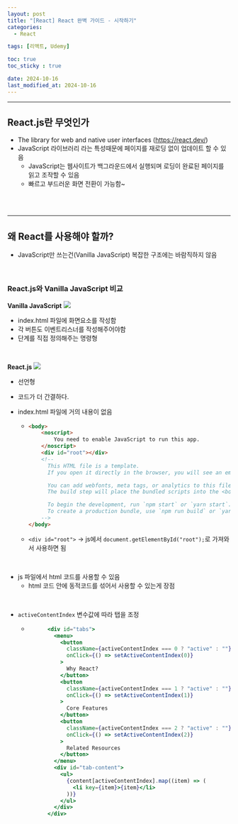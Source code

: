 ```yaml
---
layout: post
title: "[React] React 완벽 가이드 - 시작하기"
categories: 
  - React

tags: [리액트, Udemy]

toc: true
toc_sticky : true

date: 2024-10-16
last_modified_at: 2024-10-16
---
```





---
## React.js란 무엇인가
- The library for web and native user interfaces (https://react.dev/)
- JavaScript 라이브러리 라는 특성때문에 페이지를 재로딩 없이 업데이트 할 수 있음
  - JavaScript는 웹사이트가 백그라운드에서 실행되며 로딩이 완료된 페이지를 읽고 조작할 수 있음
  - 빠르고 부드러운 화면 전환이 가능함~

<br /><br />
 

---
## 왜 React를 사용해야 할까? 
- JavaScript만 쓰는건(Vanilla JavaScript) 복잡한 구조에는 바람직하지 않음

<br />

### React.js와 Vanilla JavaScript 비교

**Vanilla JavaScript**
![]({{site.baseurl}}/images/2024/241016_react_1_2.png)
- index.html 파일에 화면요소를 작성함
- 각 버튼도 이벤트리스너를 작성해주어야함
- 단계를 직접 정의해주는 명령형

<br>

**React.js**
![]({{site.baseurl}}/images/2024/241016_react_1_1.png)
- 선언형
- 코드가 더 간결하다.


- index.html 파일에 거의 내용이 없음
  - ````html
    <body>
        <noscript>
            You need to enable JavaScript to run this app.
        </noscript>
        <div id="root"></div>
        <!--
          This HTML file is a template.
          If you open it directly in the browser, you will see an empty page.
  
          You can add webfonts, meta tags, or analytics to this file.
          The build step will place the bundled scripts into the <body> tag.
  
          To begin the development, run `npm start` or `yarn start`.
          To create a production bundle, use `npm run build` or `yarn build`.
        -->
    </body>
    ````
  - ``<div id="root">`` -> js에서 ``document.getElementById("root");``로 가져와서 사용하면 됨

<br>

- js 파일에서 html 코드를 사용할 수 있음
  - html 코드 안에 동적코드를 섞어서 사용할 수 있는게 장점

<br>

- ``activeContentIndex`` 변수값에 따라 탭을 조정
  - ````jsx
          <div id="tabs">
            <menu>
              <button
                className={activeContentIndex === 0 ? "active" : ""}
                onClick={() => setActiveContentIndex(0)}
              >
                Why React?
              </button>
              <button
                className={activeContentIndex === 1 ? "active" : ""}
                onClick={() => setActiveContentIndex(1)}
              >
                Core Features
              </button>
              <button
                className={activeContentIndex === 2 ? "active" : ""}
                onClick={() => setActiveContentIndex(2)}
              >
                Related Resources
              </button>
            </menu>
            <div id="tab-content">
              <ul>
                {content[activeContentIndex].map((item) => (
                  <li key={item}>{item}</li>
                ))}
              </ul>
            </div>
          </div>
    ````


<br /><br />

